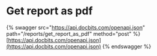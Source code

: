 # Get report as pdf

{% swagger src="https://api.docbits.com/openapi.json" path="/reports/get_report_as_pdf" method="post" %}
[https://api.docbits.com/openapi.json](https://api.docbits.com/openapi.json)
{% endswagger %}
